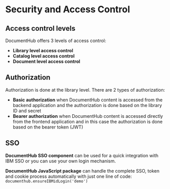 # Security and Access Control

## Access control levels

DocumentHub offers 3 levels of access control:
- **Library level access control**
- **Catalog level access control**
- **Document level access control**


## Authorization

Authorization is done at the library level. There are 2 types of authorization:
- **Basic authorization** when DocumentHub content is accessed from the backend application and the authorization is done based on the library ID and secret
- **Bearer authorization** when DocumentHub content is accessed directly from the frontend application and in this case the authorization is done based on the bearer token (JWT)


## SSO

**DocumentHub SSO component** can be used for a quick integration with IBM SSO or you can use your own login mechanism.

**DocumentHub JavaScript package** can handle the complete SSO, token and cookie process automatically with just one line of code: ```documenthub.ensureIBMidLogin('demo')```

